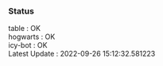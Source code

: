 ### Status


table : OK  
hogwarts : OK  
icy-bot : OK  
Latest Update : 2022-09-26 15:12:32.581223

